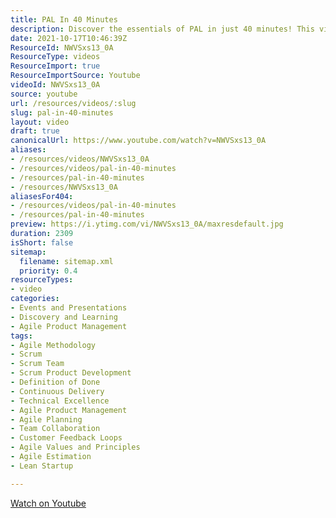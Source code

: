```yaml
---
title: PAL In 40 Minutes
description: Discover the essentials of PAL in just 40 minutes! This video breaks down key concepts and practical insights for a quick yet comprehensive understanding.
date: 2021-10-17T10:46:39Z
ResourceId: NWVSxs13_0A
ResourceType: videos
ResourceImport: true
ResourceImportSource: Youtube
videoId: NWVSxs13_0A
source: youtube
url: /resources/videos/:slug
slug: pal-in-40-minutes
layout: video
draft: true
canonicalUrl: https://www.youtube.com/watch?v=NWVSxs13_0A
aliases:
- /resources/videos/NWVSxs13_0A
- /resources/videos/pal-in-40-minutes
- /resources/pal-in-40-minutes
- /resources/NWVSxs13_0A
aliasesFor404:
- /resources/videos/pal-in-40-minutes
- /resources/pal-in-40-minutes
preview: https://i.ytimg.com/vi/NWVSxs13_0A/maxresdefault.jpg
duration: 2309
isShort: false
sitemap:
  filename: sitemap.xml
  priority: 0.4
resourceTypes:
- video
categories:
- Events and Presentations
- Discovery and Learning
- Agile Product Management
tags:
- Agile Methodology
- Scrum
- Scrum Team
- Scrum Product Development
- Definition of Done
- Continuous Delivery
- Technical Excellence
- Agile Product Management
- Agile Planning
- Team Collaboration
- Customer Feedback Loops
- Agile Values and Principles
- Agile Estimation
- Lean Startup

---
```

 [Watch on Youtube](https://www.youtube.com/watch?v=NWVSxs13_0A)
